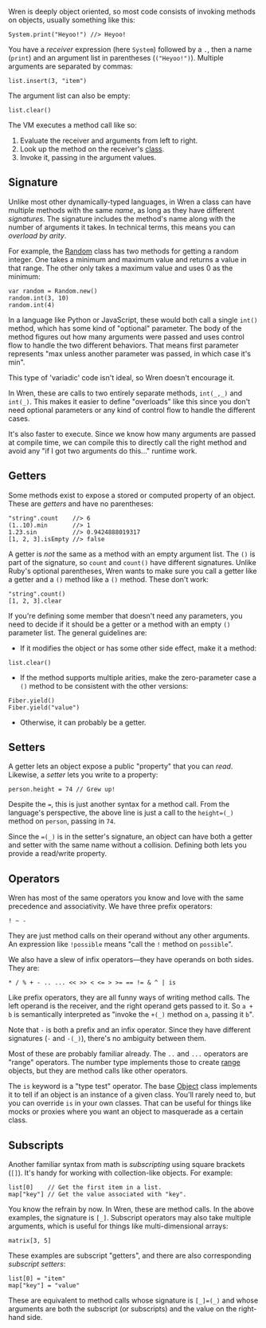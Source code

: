 <!-- ^title Method Calls -->

Wren is deeply object oriented, so most code consists of invoking methods on
objects, usually something like this:

```wren
System.print("Heyoo!") //> Heyoo!
```

You have a *receiver* expression (here `System`) followed by a `.`, then a name
(`print`) and an argument list in parentheses (`("Heyoo!")`). Multiple arguments
are separated by commas:

```wren
list.insert(3, "item")
```

The argument list can also be empty:

```wren
list.clear()
```

The VM executes a method call like so:

1. Evaluate the receiver and arguments from left to right.
2. Look up the method on the receiver's [class][].
3. Invoke it, passing in the argument values.

[class]: classes.html

## Signature

Unlike most other dynamically-typed languages, in Wren a class can have multiple
methods with the same *name*, as long as they have different *signatures*. The
signature includes the method's name along with the number of arguments it
takes. In technical terms, this means you can *overload by arity*.

For example, the [Random][] class has two methods for getting a random integer.
One takes a minimum and maximum value and returns a value in that range. The
other only takes a maximum value and uses 0 as the minimum:

[random]: modules/random/random.html

```wren
var random = Random.new()
random.int(3, 10)
random.int(4)
```

In a language like Python or JavaScript, these would both call a single `int()`
method, which has some kind of "optional" parameter. The body of the method
figures out how many arguments were passed and uses control flow to handle the
two different behaviors. That means first parameter represents "max unless
another parameter was passed, in which case it's min". 

This type of 'variadic' code isn't ideal, so Wren doesn't encourage it.

In Wren, these are calls to two entirely separate methods, `int(_,_)` and
`int(_)`. This makes it easier to define "overloads" like this since you don't
need optional parameters or any kind of control flow to handle the different
cases.

It's also faster to execute. Since we know how many arguments are passed at
compile time, we can compile this to directly call the right method and avoid
any "if I got two arguments do this..." runtime work.

## Getters

Some methods exist to expose a stored or computed property of an object. These
are *getters* and have no parentheses:

```wren
"string".count    //> 6
(1..10).min       //> 1
1.23.sin          //> 0.9424888019317
[1, 2, 3].isEmpty //> false
```

A getter is *not* the same as a method with an empty argument list. The `()` is
part of the signature, so `count` and `count()` have different signatures.
Unlike Ruby's optional parentheses, Wren wants to make sure you call a getter
like a getter and a `()` method like a `()` method. These don't work:

```wren
"string".count()
[1, 2, 3].clear
```

If you're defining some member that doesn't need any parameters, you need to
decide if it should be a getter or a method with an empty `()` parameter list.
The general guidelines are:

*   If it modifies the object or has some other side effect, make it a method:

```wren
list.clear()
```

*   If the method supports multiple arities, make the zero-parameter case a `()`
    method to be consistent with the other versions:

```wren
Fiber.yield()
Fiber.yield("value")
```

*   Otherwise, it can probably be a getter.

## Setters

A getter lets an object expose a public "property" that you can *read*.
Likewise, a *setter* lets you write to a property:

```wren
person.height = 74 // Grew up!
```

Despite the `=`, this is just another syntax for a method call. From the
language's perspective, the above line is just a call to the `height=(_)`
method on `person`, passing in `74`.

Since the `=(_)` is in the setter's signature, an object can have both a getter
and setter with the same name without a collision. Defining both lets you
provide a read/write property.

## Operators

Wren has most of the same operators you know and love with the same precedence
and associativity. We have three prefix operators:

```wren
! ~ -
```

They are just method calls on their operand without any other arguments. An
expression like `!possible` means "call the `!` method on `possible`".

We also have a slew of infix operators&mdash;they have operands on both sides.
They are:

```wren
* / % + - .. ... << >> < <= > >= == != & ^ | is
```

Like prefix operators, they are all funny ways of writing method calls. The left
operand is the receiver, and the right operand gets passed to it. So `a + b` is
semantically interpreted as "invoke the `+(_)` method on `a`, passing it `b`".

Note that `-` is both a prefix and an infix operator. Since they have different
signatures (`-` and `-(_)`), there's no ambiguity between them.

Most of these are probably familiar already. The `..` and `...` operators are
"range" operators. The number type implements those to create [range][]
objects, but they are method calls like other operators.

[range]: values.html#ranges

The `is` keyword is a "type test" operator. The base [Object][] class implements
it to tell if an object is an instance of a given class. You'll rarely need to,
but you can override `is` in your own classes. That can be useful for things
like mocks or proxies where you want an object to masquerade as a certain class.

[object]: modules/core/object.html

## Subscripts

Another familiar syntax from math is *subscripting* using square brackets
(`[]`). It's handy for working with collection-like objects. For example:

```wren
list[0]    // Get the first item in a list.
map["key"] // Get the value associated with "key".
```

You know the refrain by now. In Wren, these are method calls. In the above
examples, the signature is `[_]`. Subscript operators may also take multiple
arguments, which is useful for things like multi-dimensional arrays:

```wren
matrix[3, 5]
```

These examples are subscript "getters", and there are also
corresponding *subscript setters*:

```wren
list[0] = "item"
map["key"] = "value"
```

These are equivalent to method calls whose signature is `[_]=(_)` and whose
arguments are both the subscript (or subscripts) and the value on the right-hand
side.

<!-- <br><hr>
<a class="right" href="control-flow.html">Control Flow &rarr;</a>
<a href="maps.html">&larr; Maps</a> -->
